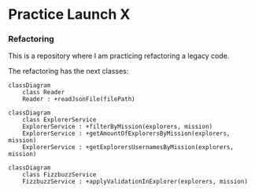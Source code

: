 # Practice Launch X

### Refactoring

This is a repository where I am practicing refactoring a legacy code.

The refactoring has the next classes:

```mermaid
classDiagram
    class Reader
    Reader : +readJsonFile(filePath)
```

```mermaid        
classDiagram
    class ExplorerService
    ExplorerService : +filterByMission(explorers, mission)
    ExplorerService : +getAmountOfExplorersByMission(explorers, mission)
    ExplorerService : +getExplorersUsernamesByMission(explorers, mission)
```

```mermaid        
classDiagram
    class FizzbuzzService
    FizzbuzzService : +applyValidationInExplorer(explorers, mission)
```